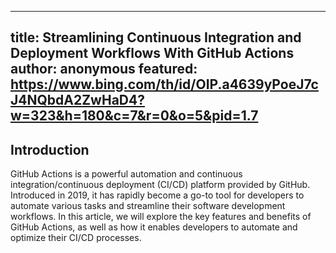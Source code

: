 
---
title: Streamlining Continuous Integration and Deployment Workflows With GitHub Actions
author: anonymous
featured: https://www.bing.com/th/id/OIP.a4639yPoeJ7cJ4NQbdA2ZwHaD4?w=323&h=180&c=7&r=0&o=5&pid=1.7
---
## Introduction

GitHub Actions is a powerful automation and continuous integration/continuous deployment (CI/CD) platform provided by GitHub. Introduced in 2019, it has rapidly become a go-to tool for developers to automate various tasks and streamline their software development workflows. In this article, we will explore the key features and benefits of GitHub Actions, as well as how it enables developers to automate and optimize their CI/CD processes.
  